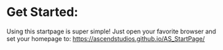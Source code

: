 # Get Started:

Using this startpage is super simple! Just open your favorite browser and set your homepage to: https://ascendstudios.github.io/AS_StartPage/
